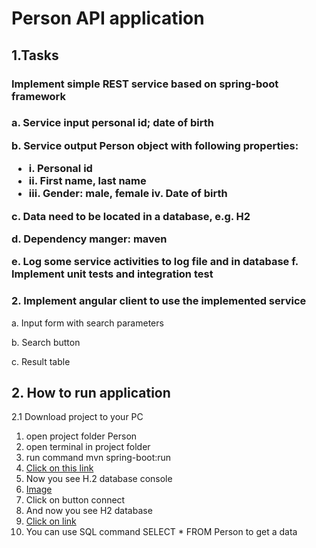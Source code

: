<h1>Person API application</h1>

<h2>1.Tasks</h2>
<h3>Implement simple REST service based on spring-boot framework<h3/>
<p>a. Service input personal id; date of birth</p>
 <p>b. Service output Person object with following properties:</p>  
<ul>
  <li>i. Personal id</li> 
  <li>ii. First name, last name</li> 
   <li>iii. Gender: male, female iv. Date of birth</li>
</ul>
  <p>c. Data need to be located in a database, e.g. H2</p> 
  <p>d. Dependency manger: maven</p> 
   e. Log some service activities to log file and in database
   f. Implement unit tests and integration test
<h3>2. Implement angular client to use the implemented service</h3>
 <p>a. Input form with search parameters</p>  
 <p>b. Search button</p>  
  <p>c. Result table</p> 

<h2>2. How to run application</h2>
<p>2.1 Download project to your PC</p>
<ol>
<li>open project folder Person </li>
<li>open terminal in project folder </li>
<li>run command mvn spring-boot:run</li>
<li><a href="http://localhost:8080/h2-console">Click on this link</a>   </li>
<li>Now you see H.2 database console</li>
<li><a href="https://user-images.githubusercontent.com/56352422/171335550-9a9b4ea8-8709-4bcc-9788-0cc6f6c0d919.jpg">Image</a></li>
<li>Click on button connect</li>
<li>And now you see H2 database</li>
 <li><a href="https://user-images.githubusercontent.com/56352422/171334225-385ec6b0-d3d5-47f7-a8a6-d7ab3c906ee9.jpg">Click on link</a></li>
 <li> You can use SQL command SELECT * FROM Person to get a data</li>
 
</ol>



